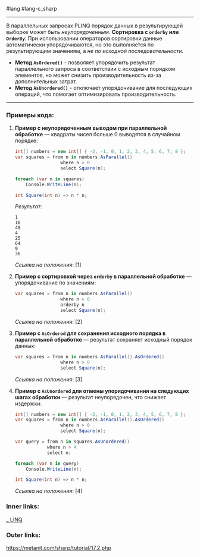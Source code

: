 #lang #lang-c_sharp 

---
В параллельных запросах PLINQ порядок данных в результирующей выборке может быть *неупорядоченным*.
**Сортировка с `orderby` или `OrderBy`**: При использовании операторов сортировки данные автоматически упорядочиваются, но это выполняется по результирующим значениям, а *не по исходной последовательности*.

- **Метод `AsOrdered()`** - позволяет упорядочить результат параллельного запроса в соответствии с исходным порядком элементов, но может снизить производительность из-за дополнительных затрат.
- **Метод `AsUnordered()`** - отключает упорядочивание для последующих операций, что помогает оптимизировать производительность.

---

### Примеры кода:

1. **Пример с неупорядоченным выводом при параллельной обработке** — квадраты чисел больше 0 выводятся в случайном порядке:
    ```csharp
    int[] numbers = new int[] { -2, -1, 0, 1, 2, 3, 4, 5, 6, 7, 8 };
    var squares = from n in numbers.AsParallel()
                     where n > 0
                     select Square(n);

    foreach (var n in squares)
        Console.WriteLine(n);

    int Square(int n) => n * n;
    ```
   *Результат*:
   ```
   1
   16
   49
   4
   25
   64
   9
   36
   ```
   *Ссылка на положения*: [1]

2. **Пример с сортировкой через `orderby` в параллельной обработке** — упорядочивание по значениям:
    ```csharp
    var squares = from n in numbers.AsParallel()
                     where n > 0
                     orderby n
                     select Square(n);
    ```
   *Ссылка на положения*: [2]

3. **Пример с `AsOrdered` для сохранения исходного порядка в параллельной обработке** — результат сохраняет исходный порядок данных:
    ```csharp
    var squares = from n in numbers.AsParallel().AsOrdered()
                     where n > 0
                     select Square(n);
    ```
   *Ссылка на положения*: [3]

4. **Пример с `AsUnordered` для отмены упорядочивания на следующих шагах обработки** — результат неупорядочен, что снижает издержки:
    ```csharp
    int[] numbers = new int[] { -2, -1, 0, 1, 2, 3, 4, 5, 6, 7, 8 };
    var squares = from n in numbers.AsParallel().AsOrdered()
                     where n > 0
                     select Square(n);

    var query = from n in squares.AsUnordered()
                where n > 4
                select n;

    foreach (var n in query)
        Console.WriteLine(n);

    int Square(int n) => n * n;
    ```
   *Ссылка на положения*: [4]

### Inner links:
[_ LINQ](1.%20Languages/C-sharp/Базы%20данных/LINQ/_%20LINQ.md)

### Outer links:
https://metanit.com/sharp/tutorial/17.2.php